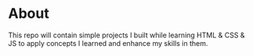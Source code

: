 # About
This repo will contain simple projects I built while learning HTML & CSS & JS to apply concepts I learned and enhance my skills in them.
